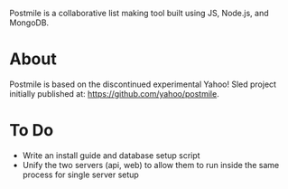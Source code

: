 ﻿Postmile is a collaborative list making tool built using JS, Node.js, and MongoDB.

# About

Postmile is based on the discontinued experimental Yahoo! Sled project initially published at: https://github.com/yahoo/postmile.

# To Do

 * Write an install guide and database setup script
 * Unify the two servers (api, web) to allow them to run inside the same process for single server setup
 
 


